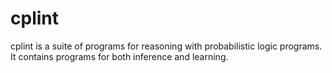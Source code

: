 cplint
======

cplint is a suite of programs for reasoning with probabilistic logic programs.
It contains programs for both inference and learning.
